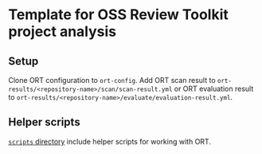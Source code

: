 # Template for OSS Review Toolkit project analysis

## Setup

Clone ORT configuration to `ort-config`. Add ORT scan result to `ort-results/<repository-name>/scan/scan-result.yml` or
ORT evaluation result to `ort-results/<repository-name>/evaluate/evaluation-result.yml`.

## Helper scripts

[`scripts` directory](scripts/) include helper scripts for working with ORT.
